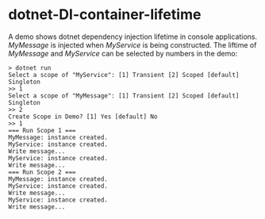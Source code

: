 # dotnet-DI-container-lifetime

A demo shows dotnet dependency injection lifetime in console applications. *MyMessage* is injected when *MyService* is being constructed. The liftime of *MyMessage* and *MyService* can be selected by numbers in the demo:

```
> dotnet run
Select a scope of "MyService": [1] Transient [2] Scoped [default] Singleton
>> 1
Select a scope of "MyMessage": [1] Transient [2] Scoped [default] Singleton
>> 2
Create Scope in Demo? [1] Yes [default] No
>> 1
=== Run Scope 1 ===
MyMessage: instance created.
MyService: instance created.
Write message...
MyService: instance created.
Write message...
=== Run Scope 2 ===
MyMessage: instance created.
MyService: instance created.
Write message...
MyService: instance created.
Write message...
```